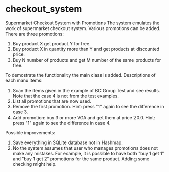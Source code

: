 # checkout_system
Supermarket Checkout System with Promotions
The system emulates the work of supermarket checkout system. Various promotions can be added. There are three promotions:
1. Buy product X get product Y for free.
2. Buy product X in quantity more than Y and get products at discounted price.
3. Buy N number of products and get M number of the same products for free.

To demostrate the functionality the main class is added. Descriptions of each manu items:
1. Scan the items given in the example of BC Group Test and see results. Note that the case 4 is not from the test examples.
2. List all promotions that are now used.
3. Remove the first promotion. Hint: press "1" again to see the difference in case 3.
4. Add promotion: buy 3 or more VGA and get them at price 20.0. Hint: press "1" again to see the difference in case 4.

Possible improvements:
1. Save everything in SQLite database not in Hashmap.
2. No the system assumes that user who manages promotions does not make any mistakes. For example, it is possible to have both 
"buy 1 get 1" and "buy 1 get 2" promotions for the same product. Adding some checking might help.
